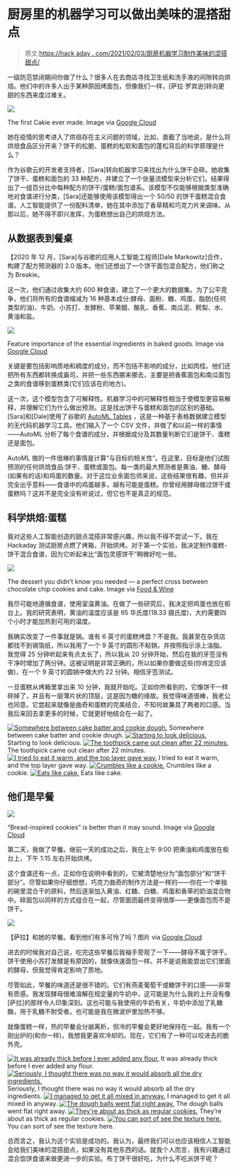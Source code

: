 # 厨房里的机器学习可以做出美味的混搭甜点

> 原文:[https://hack aday . com/2021/02/03/厨房机器学习制作美味的混搭甜点/](https://hackaday.com/2021/02/03/machine-learning-in-the-kitchen-makes-for-tasty-mashup-desserts/)

一级防范禁闭期间你做了什么？很多人在去商店寻找卫生纸和洗手液的间隙转向烘焙。他们中的许多人出于某种原因烤面包，但像我们一样，[萨拉·罗宾逊]转向更甜的东西来度过难关。

[![](../Images/489aacc48dd99501bcb7827060261487.png)](https://hackaday.com/wp-content/uploads/2021/01/sarah-cakie.png)

The first Cakie ever made. Image via [Google Cloud](https://cloud.google.com/blog/topics/developers-practitioners/baking-recipes-made-ai)

她在疫情的思考进入了烘焙存在主义问题的领域，比如，直截了当地说，是什么将烘焙食品区分开来？饼干的松脆、蛋糕的松软和面包的蓬松背后的科学原理是什么？

作为谷歌云的开发者支持者，[Sara]转向机器学习来找出为什么饼干会碎。她收集了饼干、蛋糕和面包的 33 种配方，并建立了一个张量流模型来分析它们，结果得出了一组百分比中每种配方的饼干/蛋糕/面包谱系。该模型不仅能够根据类型准确地对食谱进行分类，[Sara]还能够使用该模型得出一个 50/50 的饼干蛋糕混合食谱。人工智能提供了一份配料清单，她在其中添加了香草精和巧克力片来调味。从那以后，她不得不即兴发挥，为蛋糕想出自己的烘焙方法。

## 从数据表到餐桌

【2020 年 12 月，[Sara]与谷歌的应用人工智能工程师[Dale Markowitz]合作，构建了配方预测器的 2.0 版本。他们还想出了一个饼干面包混合配方，他们称之为 Breakie。

这一次，他们通过收集大约 600 种食谱，建立了一个更大的数据集。为了公平竞争，他们将所有的食谱缩减为 16 种基本成分:酵母、面粉、糖、鸡蛋、脂肪(任何类型的油)、牛奶、小苏打、发酵粉、苹果醋、酪乳、香蕉、南瓜泥、鳄梨、水、黄油和盐。

[![](../Images/d54d7dd90819e7e4ece8f862c0985697.png)](https://hackaday.com/wp-content/uploads/2021/01/feature-importance.png)

Feature importance of the essential ingredients in baked goods. Image via [Google Cloud](https://cloud.google.com/blog/topics/developers-practitioners/baking-recipes-made-ai)

关键是要包括影响质地和稠度的成分，而不包括不影响的成分，比如肉桂。他们还把所有东西都转换成盎司，并把一些东西挪来挪去，主要是把香蕉面包和南瓜面包之类的食谱移到蛋糕类(它们应该在的地方)。

这一次，这个模型包含了可解释性。机器学习中的可解释性相当于使模型更容易解释，并理解它们为什么做出预测。这是找出饼干与蛋糕和面包的区别的基础。[Sara]和[Dale]使用了谷歌的 [AutoML Tables](https://cloud.google.com/automl-tables) ，这是一种基于表格数据建立模型的无代码机器学习工具。他们输入了一个 CSV 文件，并做了和以前一样的事情——AutoML 分析了每个食谱的成分，并根据成分及其数量判断它们是饼干、蛋糕还是面包。

AutoML 做的一件很棒的事情是计算“与目标的相关性”。在这里，目标是他们试图预测的任何烘焙食品:饼干、蛋糕或面包。每一类的最大预测者是黄油、糖、酵母(如果有的话)和鸡蛋的数量。对于这位业余面包师来说，这些结果很有趣，但并非完全出乎意料——食谱中的鸡蛋越多，越有可能是蛋糕。你曾经用酵母做过饼干或蛋糕吗？这并不是完全没有听说过，但它也不是真正的规范。

## 科学烘焙:蛋糕

我对这些人工智能创造的甜点混搭非常感兴趣，所以我不得不尝试一下。我在 Hackaday 测试厨房点燃了烤箱，开始烘烤。对于第一个实验，我决定制作蛋糕-饼干混合食谱，因为它听起来比“面包灵感饼干”稍微好吃一些。

[![](../Images/f0f075a8db26ba3fa4bef89446ea52bf.png)](https://hackaday.com/wp-content/uploads/2021/01/cakie.png)

The dessert you didn’t know you needed — a perfect cross between chocolate chip cookies and cake. Image via [Food & Wine](https://www.foodandwine.com/news/google-ai-invents-new-dessert-recipes-cakie-breakie)

我尽可能地遵循食谱，使用室温黄油。在做了一些研究后，我决定把鸡蛋也放在柜台上。我的研究表明，黄油的温度应该是 65 华氏度(18.33 摄氏度)，大约需要四个小时才能加热到可用的温度。

我确实改变了一件事就是锅。谁有 6 英寸的蛋糕烤盘？不是我。我甚至在杂货店都找不到锡箔纸，所以我用了一个 9 英寸的圆形不粘锅，并按照指示涂上油脂。我觉得 25 分钟听起来有点太长了，所以我从 20 分钟开始，然后在我的牙签没有干净时增加了两分钟。这被证明是非常正确的，所以如果你要做这些(你肯定应该做)，在一个 9 英寸的圆锅中做大约 22 分钟。相信牙签测试。

一旦蛋糕从烤箱里拿出来 10 分钟，我就开始吃。正如你所看到的，它像饼干一样碎掉了，并且有一层薄片状的顶层，这是因为糖的缘故。我觉得味道很棒，我老公也同意。它尝起来就像是曲奇和蛋糕的完美结合，不知何故兼具了两者的口感。当我后来回去拿更多的时候，它就更好地结合在一起了。

 [![Somewhere between cake batter and cookie dough.](../Images/ad2f11f5dc1c39aa6e6e382ef6929940.png "01-cakie")](https://hackaday.com/2021/02/03/machine-learning-in-the-kitchen-makes-for-tasty-mashup-desserts/20210120_122744_hdr/) Somewhere between cake batter and cookie dough. [![Starting to look delicious.](../Images/72d9e080acfb7bb88a1a3910234f7722.png "02-cakie")](https://hackaday.com/2021/02/03/machine-learning-in-the-kitchen-makes-for-tasty-mashup-desserts/20210120_124222_hdr/) Starting to look delicious. [![The toothpick came out clean after 22 minutes.](../Images/c748525f06447a38275b3ab9ec6e72f4.png "03-cakie")](https://hackaday.com/2021/02/03/machine-learning-in-the-kitchen-makes-for-tasty-mashup-desserts/20210120_130906_hdr/) The toothpick came out clean after 22 minutes. [![I tried to eat it warm, and the top layer gave way.](../Images/37afb775ab8081394b09b8d3315622e3.png "04-cakie")](https://hackaday.com/2021/02/03/machine-learning-in-the-kitchen-makes-for-tasty-mashup-desserts/20210120_131104_hdr/) I tried to eat it warm, and the top layer gave way. [![Crumbles like a cookie.](../Images/c5b38642e2ab4277bb9e3f2e830b58a6.png "05-cakie")](https://hackaday.com/2021/02/03/machine-learning-in-the-kitchen-makes-for-tasty-mashup-desserts/20210120_131353_hdr/) Crumbles like a cookie. [![Eats like cake.](../Images/8bd0499b527a49712dcd5b64f2d4da87.png "06-cakie")](https://hackaday.com/2021/02/03/machine-learning-in-the-kitchen-makes-for-tasty-mashup-desserts/20210120_141957_hdr/) Eats like cake.

## 他们是早餐

[![](../Images/43db01c0dfbf311ae598acc57942a228.png)](https://hackaday.com/wp-content/uploads/2021/01/breakie.jpg)

“Bread-inspired cookies” is better than it may sound. Image via [Google Cloud](https://cloud.google.com/blog/topics/developers-practitioners/baking-recipes-made-ai)

第二天，我做了早餐。继前一天的成功之后，我在上午 9:00 把黄油和鸡蛋放在柜台上，下午 1:15 左右开始烘烤。

这个食谱还有一点，正如你在说明中看到的，它被清楚地分为“面包部分”和“饼干部分”。尽管如果你仔细想想，巧克力曲奇的制作方法是一样的——你在一个单独的碗里混合干的原料，然后逐渐加入黄油、红糖、白糖、鸡蛋和香草的奶油混合物中。碎面包以同样的方式组合在一起，尽管面团最终变得很厚——更像面包而不是饼干。

[![](../Images/b052e3d512393e1263deb6985c34b9f0.png)](https://hackaday.com/wp-content/uploads/2021/01/sarah-breakies.png) 

【萨拉】和她的早餐。看到他们有多可怜了吗？图片 via [Google Cloud](https://cloud.google.com/blog/topics/developers-practitioners/baking-recipes-made-ai)

进去的时候我对自己说，吃完这些早餐后我袖手旁观了一下——酵母不属于饼干。饼干使用小苏打发酵是有原因的，就像快速面包一样。并不是说我能尝出它们里面的酵母，但我觉得肯定影响了质地。

尽管如此，早餐的味道还是很不错的。它们有燕麦葡萄干或糖饼干的口感——非常有质感。我发现酵母很难溶解在规定量的牛奶中，这可能是为什么我的上升没有像[萨拉]的那样令人印象深刻。这也可能与我使用的牛奶有关，牛奶中添加了乳糖酶，用于乳糖不耐受者。也可能是我在微波炉里加热不够。

就像蛋糕一样，热的早餐会分崩离析，但冷的早餐会更好地保持在一起。我有一个刚出炉的(和你一样)，我想我更喜欢冷却的。现在，它们有了一种可以咬进去的脆外壳。

 [![It was already thick before I ever added any flour.](../Images/ef291345f2de7342f4566b275c28d09e.png "01-breakies")](https://hackaday.com/2021/02/03/machine-learning-in-the-kitchen-makes-for-tasty-mashup-desserts/01-breakies/) It was already thick before I ever added any flour. [![Seriously, I thought there was no way it would absorb all the dry ingredients.](../Images/74ca02a7449c6fc3ba0d3d0ebad2a5c3.png "02-breakies")](https://hackaday.com/2021/02/03/machine-learning-in-the-kitchen-makes-for-tasty-mashup-desserts/02-breakies/) Seriously, I thought there was no way it would absorb all the dry ingredients. [![I managed to get it all mixed in anyway.](../Images/700d453532f6cf4c00f31b09468b8f63.png "03-breakies")](https://hackaday.com/2021/02/03/machine-learning-in-the-kitchen-makes-for-tasty-mashup-desserts/03-breakies/) I managed to get it all mixed in anyway. [![The dough balls went flat right away.](../Images/7a535538e49731dafd8e94246211b608.png "04-breakies")](https://hackaday.com/2021/02/03/machine-learning-in-the-kitchen-makes-for-tasty-mashup-desserts/04-breakies/) The dough balls went flat right away. [![They're about as thick as regular cookies.](../Images/648bab315d8f202059494adde72aa09f.png "05-breakies")](https://hackaday.com/2021/02/03/machine-learning-in-the-kitchen-makes-for-tasty-mashup-desserts/05-breakies/) They’re about as thick as regular cookies. [![You can sort of see the texture here.](../Images/dd511ab912f87195184cf1e0e1e7dc2c.png "06-breakies")](https://hackaday.com/2021/02/03/machine-learning-in-the-kitchen-makes-for-tasty-mashup-desserts/06-breakies/) You can sort of see the texture here.

总而言之，我认为这个实验是成功的。我认为，最终我们可以也应该相信人工智能会给我们美味的混搭甜点，如果没有其他东西的话。就我个人而言，我有兴趣通过混合馅饼食谱来做更进一步的实验。布丁饼干很好吃，为什么不吃派饼干呢？